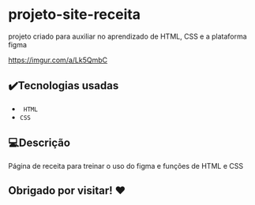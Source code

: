 # projeto-site-receita
<p>projeto criado para auxiliar no aprendizado de HTML, CSS e a plataforma figma</p>

https://imgur.com/a/Lk5QmbC

## ✔️Tecnologias usadas
- `` HTML``
- `` CSS ``

## 💻Descrição
<p>Página de receita para treinar o uso do figma e funções de HTML e CSS</p>

## Obrigado por visitar! ❤️

